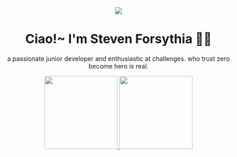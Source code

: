 <p align="center">
<img src="https://user-images.githubusercontent.com/105982460/188270248-5c899a00-7da7-4ae7-b5c3-74fb6597b6e2.gif">
</p>

<div align="center">
  <h1>Ciao!~ I'm Steven Forsythia 😶‍🌫️</h1>
</div>

<p align="center">
a passionate junior developer and enthusiastic at challenges. who trust zero become hero is real.
</p>

<div align="center">
  <a href="https://github.com/StevenForsythia">
  <img height="165em" src="https://github-readme-stats.vercel.app/api/top-langs/?username=StevenForsythia&layout=compact&langs_count=7&theme=dracula"/>
  <img height="165em" src="https://github-readme-stats.vercel.app/api?username=StevenForsythia&show_icons=true&theme=dracula&include_all_commits=true&count_private=true"/>
</div>

